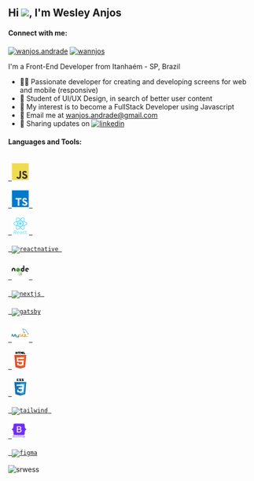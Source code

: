 ## Hi <img src="https://media.giphy.com/media/hvRJCLFzcasrR4ia7z/giphy.gif" width="25px">, I'm Wesley Anjos

<h4 align="left">Connect with me:</h4>
<p align="left">
<a href="https://fb.com/wanjos.andrade" target="blank"><img align="center" src="https://img.shields.io/badge/Facebook-1877F2?style=for-the-badge&logo=facebook&logoColor=white" alt="wanjos.andrade"/></a>
<a href="https://instagram.com/wannjos" target="blank"><img align="center" src="https://img.shields.io/badge/Instagram-E4405F?style=for-the-badge&logo=instagram&logoColor=white" alt="wannjos"/></a>
</p>

I'm a Front-End Developer from Itanhaém - SP, Brazil

- :man_technologist: Passionate developer for creating and developing screens for web and mobile (responsive)
- :star2: Student of UI/UX Design, in search of better user content
- :thinking: My interest is to become a FullStack Developer using Javascript
- :email: Email me at wanjos.andrade@gmail.com
- :briefcase: Sharing updates on <a href="https://www.linkedin.com/in/srwess/" target="blank"><img src="https://img.shields.io/badge/LinkedIn-0077B5?style=for-the-badge&logo=linkedin&logoColor=white" alt="linkedin"></a>

<h4 align="left">Languages and Tools:</h4>
<p align="left"> 
<code>
<a href="https://developer.mozilla.org/en-US/docs/Web/JavaScript" target="_blank"> <img src="https://raw.githubusercontent.com/devicons/devicon/master/icons/javascript/javascript-original.svg" alt="javascript" width="35" height="35"/></a>
</code>
<code>
<a href="https://www.typescriptlang.org/" target="_blank"> <img src="https://raw.githubusercontent.com/devicons/devicon/master/icons/typescript/typescript-original.svg" alt="typescript" width="35" height="35"/> </a> 
</code>
<code>
<a href="https://reactjs.org/" target="_blank"> <img src="https://raw.githubusercontent.com/devicons/devicon/master/icons/react/react-original-wordmark.svg" alt="react" width="35" height="35"/> </a> 
</code>
<code>
<a href="https://reactnative.dev/" target="_blank"> <img src="https://reactnative.dev/img/header_logo.svg" alt="reactnative" width="35" height="35"/> </a> 
</code>
<code>
<a href="https://nodejs.org" target="_blank"> <img src="https://raw.githubusercontent.com/devicons/devicon/master/icons/nodejs/nodejs-original-wordmark.svg" alt="nodejs" width="35" height="35"/> </a> 
</code>
<code>
<a href="https://nextjs.org/" target="_blank"> <img src="https://cdn.worldvectorlogo.com/logos/nextjs-3.svg" alt="nextjs" width="35" height="35"/> </a> 
</code>
<code>
<a href="https://www.gatsbyjs.com/" target="_blank"> <img src="https://www.vectorlogo.zone/logos/gatsbyjs/gatsbyjs-icon.svg" alt="gatsby" width="35" height="35"/></a> 
</code>
<code>
<a href="https://www.mysql.com/" target="_blank"> <img src="https://raw.githubusercontent.com/devicons/devicon/master/icons/mysql/mysql-original-wordmark.svg" alt="mysql" width="35" height="35"/> </a> 
</code>
<code>
<a href="https://www.w3.org/html/" target="_blank"> <img src="https://raw.githubusercontent.com/devicons/devicon/master/icons/html5/html5-original-wordmark.svg" alt="html5" width="35" height="35"/></a> 
</code>
<code>
<a href="https://www.w3schools.com/css/" target="_blank"> <img src="https://raw.githubusercontent.com/devicons/devicon/master/icons/css3/css3-original-wordmark.svg" alt="css3" height="35"/></a> 
</code>
<code>
<a href="https://tailwindcss.com/" target="_blank"> <img src="https://www.vectorlogo.zone/logos/tailwindcss/tailwindcss-icon.svg" alt="tailwind" width="35" height="35"/> </a>  
</code>
<code>
<a href="https://getbootstrap.com" target="_blank"> <img src="https://raw.githubusercontent.com/devicons/devicon/master/icons/bootstrap/bootstrap-plain-wordmark.svg" alt="bootstrap" height="30"/></a> 
</code>
<code>
<a href="https://www.figma.com/" target="_blank"> <img src="https://www.vectorlogo.zone/logos/figma/figma-icon.svg" alt="figma" height="35"/></a> 
</code>
</p>

<p><img align="center" src="https://github-readme-stats.vercel.app/api/top-langs?username=srwess&show_icons=true&locale=en&layout=compact" alt="srwess" /></p>
